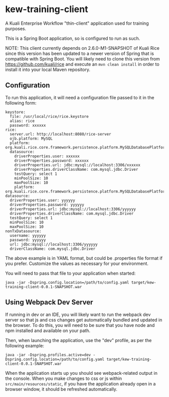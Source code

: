 # kew-training-client

A Kuali Enterprise Workflow "thin-client" application used for training purposes.

This is a Spring Boot application, so is configured to run as such.

NOTE: This client currently depends on 2.6.0-M1-SNAPSHOT of Kuali Rice since this version has been
updated to a newer version of Spring that is compatible with Spring Boot. You will likely need to
clone this version from https://github.com/kuali/rice and execute an `mvn clean install` in order
to install it into your local Maven repository.

## Configuration

To run this application, it will need a configuration file passed to it in the following form:

```server.port: 8081
keystore:
  file: /usr/local/rice/rice.keystore
  alias: rice
  password: xxxxxx
rice:
  server.url: http://localhost:8080/rice-server
  ojb.platform: MySQL
  platform: org.kuali.rice.core.framework.persistence.platform.MySQLDatabasePlatform
  datasource:
    driverProperties.user: xxxxxx
    driverProperties.password: xxxxxx
    driverProperties.url: jdbc:mysql://localhost:3306/xxxxxx
    driverProperties.driverClassName: com.mysql.jdbc.Driver
    testQuery: select 1
    minPoolSize: 10
    maxPoolSize: 10
    platform: org.kuali.rice.core.framework.persistence.platform.MySQLDatabasePlatform
datasource:
  driverProperties.user: yyyyyy
  driverProperties.password: yyyyyy
  driverProperties.url: jdbc:mysql://localhost:3306/yyyyyy
  driverProperties.driverClassName: com.mysql.jdbc.Driver
  testQuery: select 1
  minPoolSize: 10
  maxPoolSize: 10
nonTxDatasource:
  username: yyyyyy
  password: yyyyyy
  url: jdbc:mysql://localhost:3306/yyyyyy
  driverClassName: com.mysql.jdbc.Driver
```

The above example is in YAML format, but could be .properties file format if you prefer. Customize the values as necessary for your environment.

You will need to pass that file to your application when started:

```java -jar -Dspring.config.location=/path/to/config.yaml target/kew-training-client-0.0.1-SNAPSHOT.war```

## Using Webpack Dev Server

If running in dev or an IDE, you will likely want to run the webpack dev server so that js and css changes get automatically bundled and updated in the browser. To do this, you will need to be sure that you have node and npm installed and available on your path.

Then, when launching the application, use the "dev" profile, as per the following example:

```java -jar -Dspring.profiles.active=dev -Dspring.config.location=/path/to/config.yaml target/kew-training-client-0.0.1-SNAPSHOT.war```

When the application starts up you should see webpack-related output in the console. When you make changes to css or js within `src/main/resources/static`, if you have the application already open in a browser window, it should be refreshed automatically. 